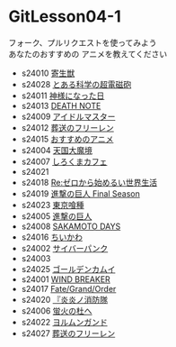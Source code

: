 # GitLesson04-1
フォーク、プルリクエストを使ってみよう  
あなたのおすすめの
アニメを教えてください  

* s24010 [寄生獣](https://www.vap.co.jp/kiseiju/)
* s24028 [とある科学の超電磁砲](https://toaru-project.com/)
* s24011 [神様になった日](https://kamisama-day.jp/)
* s24013 [DEATH NOTE](https://www.ntv.co.jp/deathnote "DEATH NOTE")
* s24009 [アイドルマスター](https://www.idolmaster-anime.jp/tv/index2.html)
* s24012 [葬送のフリーレン](https://frieren-anime.jp/)
* s24015 [おすすめのアニメ](https://dainanaoji.com "転生したら第七王子だったので~")
* s24004 [天国大魔境](https://tdm-anime.com/)
* s24007 [しろくまカフェ](https://shirokumacafe.jp/)
* s24021
* s24018 [Re:ゼロから始めるい世界生活](https://re-zero-anime.jp/tv/)
* s24019 [進撃の巨人 Final Season](https://shingeki.net/#/)
* s24023 [東京喰種](https://www.marv.jp/special/tokyoghoul/first)
* s24005 [進撃の巨人](https://shingeki.tv/season1/)
* s24008 [SAKAMOTO DAYS](https://www.shonenjump.com/j/rensai/sakamoto.html)
* s24016 [ちいかわ](https://www.anime-chiikawa.jp/ "ちいかわ")
* s24002 [サイバーパンク](https://www.netflix.com/jp/title/81054853)
* s24003
* s24025 [ゴールデンカムイ](https://kamuy-anime.com/)
* s24001 [WIND BREAKER](https://wb-anime.net/)
* s24017 [Fate/Grand/Order](https://anime.fate-go.jp/)
* s24020 [『炎炎ノ消防隊](https://fireforce-anime.jp/)
* s24006 [蛍火の杜へ](https://www.hotarubi.info/story/index.html)
* s24022 [ヨルムンガンド](https://www.jormungand.tv/ "ヨルムンガンド")
* s24027 [葬送のフリーレン](https://frieren-anime.jp/)


